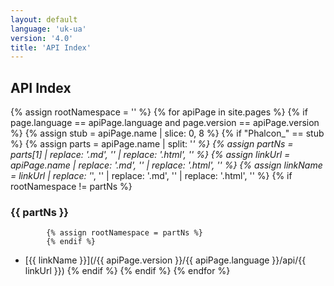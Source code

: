 ```yaml
---
layout: default
language: 'uk-ua'
version: '4.0'
title: 'API Index'
---
```

## API Index

{% assign rootNamespace = '' %} {% for apiPage in site.pages %} {% if page.language == apiPage.language and page.version == apiPage.version %} {% assign stub = apiPage.name | slice: 0, 8 %} {% if "Phalcon_" == stub %} {% assign parts = apiPage.name | split: '*' %} {% assign partNs = parts[1] | replace: '.md', '' | replace: '.html', '' %} {% assign linkUrl = apiPage.name | replace: '.md', '' | replace: '.html', '' %} {% assign linkName = linkUrl | replace: '*', '\' | replace: '.md', '' | replace: '.html', '' %} {% if rootNamespace != partNs %}

### {{ partNs }}

            {% assign rootNamespace = partNs %}
            {% endif %}
    

* [{{ linkName }}](/{{ apiPage.version }}/{{ apiPage.language }}/api/{{ linkUrl }}) {% endif %} {% endif %} {% endfor %}